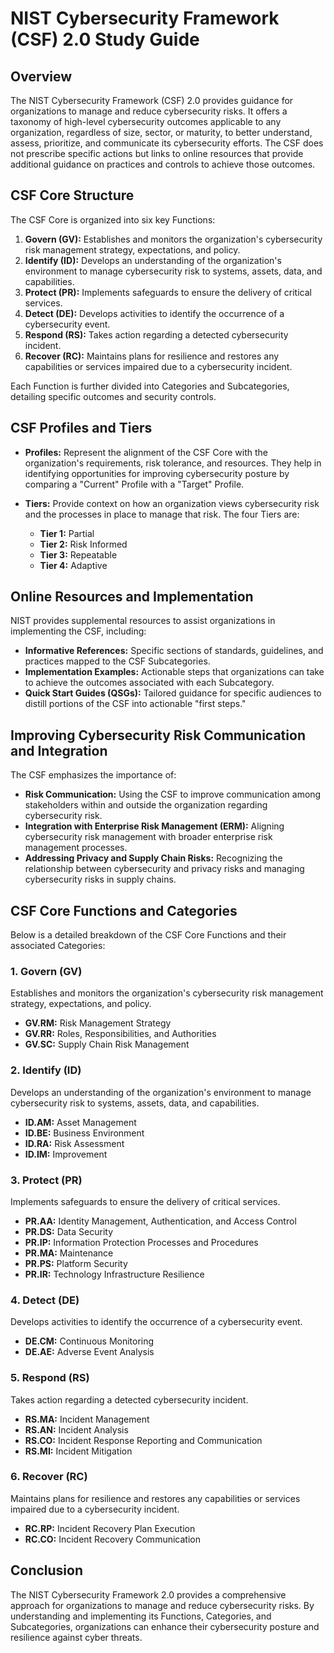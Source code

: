 # NIST Cybersecurity Framework (CSF) 2.0 Study Guide

## Overview

The NIST Cybersecurity Framework (CSF) 2.0 provides guidance for organizations to manage and reduce cybersecurity risks. It offers a taxonomy of high-level cybersecurity outcomes applicable to any organization, regardless of size, sector, or maturity, to better understand, assess, prioritize, and communicate its cybersecurity efforts. The CSF does not prescribe specific actions but links to online resources that provide additional guidance on practices and controls to achieve those outcomes.

## CSF Core Structure

The CSF Core is organized into six key Functions:

1. **Govern (GV):** Establishes and monitors the organization's cybersecurity risk management strategy, expectations, and policy.
2. **Identify (ID):** Develops an understanding of the organization's environment to manage cybersecurity risk to systems, assets, data, and capabilities.
3. **Protect (PR):** Implements safeguards to ensure the delivery of critical services.
4. **Detect (DE):** Develops activities to identify the occurrence of a cybersecurity event.
5. **Respond (RS):** Takes action regarding a detected cybersecurity incident.
6. **Recover (RC):** Maintains plans for resilience and restores any capabilities or services impaired due to a cybersecurity incident.

Each Function is further divided into Categories and Subcategories, detailing specific outcomes and security controls.

## CSF Profiles and Tiers

- **Profiles:** Represent the alignment of the CSF Core with the organization's requirements, risk tolerance, and resources. They help in identifying opportunities for improving cybersecurity posture by comparing a "Current" Profile with a "Target" Profile.

- **Tiers:** Provide context on how an organization views cybersecurity risk and the processes in place to manage that risk. The four Tiers are:
  - **Tier 1:** Partial
  - **Tier 2:** Risk Informed
  - **Tier 3:** Repeatable
  - **Tier 4:** Adaptive

## Online Resources and Implementation

NIST provides supplemental resources to assist organizations in implementing the CSF, including:

- **Informative References:** Specific sections of standards, guidelines, and practices mapped to the CSF Subcategories.
- **Implementation Examples:** Actionable steps that organizations can take to achieve the outcomes associated with each Subcategory.
- **Quick Start Guides (QSGs):** Tailored guidance for specific audiences to distill portions of the CSF into actionable "first steps."

## Improving Cybersecurity Risk Communication and Integration

The CSF emphasizes the importance of:

- **Risk Communication:** Using the CSF to improve communication among stakeholders within and outside the organization regarding cybersecurity risk.
- **Integration with Enterprise Risk Management (ERM):** Aligning cybersecurity risk management with broader enterprise risk management processes.
- **Addressing Privacy and Supply Chain Risks:** Recognizing the relationship between cybersecurity and privacy risks and managing cybersecurity risks in supply chains.

## CSF Core Functions and Categories

Below is a detailed breakdown of the CSF Core Functions and their associated Categories:

### 1. Govern (GV)

Establishes and monitors the organization's cybersecurity risk management strategy, expectations, and policy.

- **GV.RM:** Risk Management Strategy
- **GV.RR:** Roles, Responsibilities, and Authorities
- **GV.SC:** Supply Chain Risk Management

### 2. Identify (ID)

Develops an understanding of the organization's environment to manage cybersecurity risk to systems, assets, data, and capabilities.

- **ID.AM:** Asset Management
- **ID.BE:** Business Environment
- **ID.RA:** Risk Assessment
- **ID.IM:** Improvement

### 3. Protect (PR)

Implements safeguards to ensure the delivery of critical services.

- **PR.AA:** Identity Management, Authentication, and Access Control
- **PR.DS:** Data Security
- **PR.IP:** Information Protection Processes and Procedures
- **PR.MA:** Maintenance
- **PR.PS:** Platform Security
- **PR.IR:** Technology Infrastructure Resilience

### 4. Detect (DE)

Develops activities to identify the occurrence of a cybersecurity event.

- **DE.CM:** Continuous Monitoring
- **DE.AE:** Adverse Event Analysis

### 5. Respond (RS)

Takes action regarding a detected cybersecurity incident.

- **RS.MA:** Incident Management
- **RS.AN:** Incident Analysis
- **RS.CO:** Incident Response Reporting and Communication
- **RS.MI:** Incident Mitigation

### 6. Recover (RC)

Maintains plans for resilience and restores any capabilities or services impaired due to a cybersecurity incident.

- **RC.RP:** Incident Recovery Plan Execution
- **RC.CO:** Incident Recovery Communication

## Conclusion

The NIST Cybersecurity Framework 2.0 provides a comprehensive approach for organizations to manage and reduce cybersecurity risks. By understanding and implementing its Functions, Categories, and Subcategories, organizations can enhance their cybersecurity posture and resilience against cyber threats.

